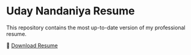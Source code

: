 # Uday Nandaniya Resume

This repository contains the most up-to-date version of my professional resume.

📄 [Download Resume](./uday_nandaniya_resume.docx)
